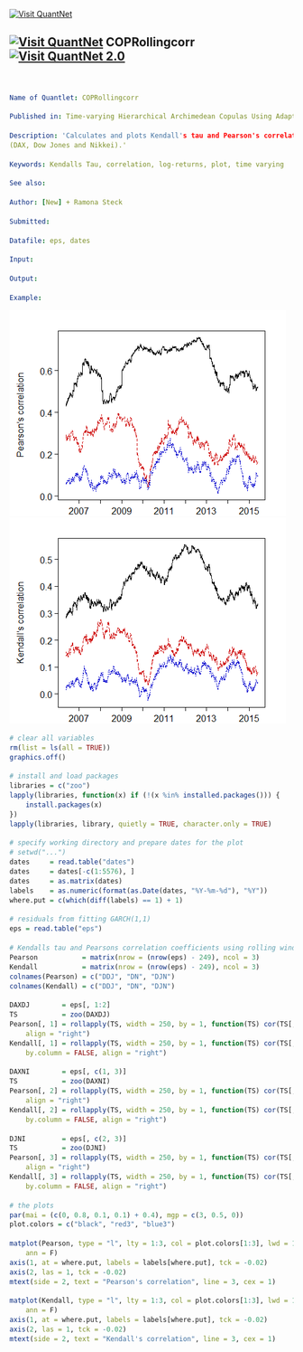 
[<img src="https://github.com/QuantLet/Styleguide-and-Validation-procedure/blob/master/pictures/banner.png" alt="Visit QuantNet">](http://quantlet.de/index.php?p=info)

## [<img src="https://github.com/QuantLet/Styleguide-and-Validation-procedure/blob/master/pictures/qloqo.png" alt="Visit QuantNet">](http://quantlet.de/) **COPRollingcorr** [<img src="https://github.com/QuantLet/Styleguide-and-Validation-procedure/blob/master/pictures/QN2.png" width="60" alt="Visit QuantNet 2.0">](http://quantlet.de/d3/ia)


```yaml


Name of Quantlet: COPRollingcorr

Published in: Time-varying Hierarchical Archimedean Copulas Using Adaptively Simulated Critical Values

Description: 'Calculates and plots Kendall's tau and Pearson's correlation coefficient in a rolling window of m = 250       observations for the pairs of residuals from fitting GARCH(1,1) to the log returns of indices 
(DAX, Dow Jones and Nikkei).'

Keywords: Kendalls Tau, correlation, log-returns, plot, time varying

See also: 

Author: [New] + Ramona Steck

Submitted:  

Datafile: eps, dates

Input: 

Output:  

Example: 

```


![Picture1](COPRollingcorr1.png)
![Picture2](COPRollingcorr2.png)


```R
# clear all variables
rm(list = ls(all = TRUE))
graphics.off()

# install and load packages
libraries = c("zoo")
lapply(libraries, function(x) if (!(x %in% installed.packages())) {
    install.packages(x)
})
lapply(libraries, library, quietly = TRUE, character.only = TRUE)

# specify working directory and prepare dates for the plot
# setwd("...")
dates     = read.table("dates")
dates     = dates[-c(1:5576), ]
dates     = as.matrix(dates)
labels    = as.numeric(format(as.Date(dates, "%Y-%m-%d"), "%Y"))
where.put = c(which(diff(labels) == 1) + 1)

# residuals from fitting GARCH(1,1)
eps = read.table("eps")

# Kendalls tau and Pearsons correlation coefficients using rolling window m = 250
Pearson           = matrix(nrow = (nrow(eps) - 249), ncol = 3)
Kendall           = matrix(nrow = (nrow(eps) - 249), ncol = 3)
colnames(Pearson) = c("DDJ", "DN", "DJN")
colnames(Kendall) = c("DDJ", "DN", "DJN")

DAXDJ        = eps[, 1:2]
TS           = zoo(DAXDJ)
Pearson[, 1] = rollapply(TS, width = 250, by = 1, function(TS) cor(TS[, 1], TS[, 2]), by.column = FALSE, 
    align = "right")
Kendall[, 1] = rollapply(TS, width = 250, by = 1, function(TS) cor(TS[, 1], TS[, 2], method = c("kendall")), 
    by.column = FALSE, align = "right")

DAXNI        = eps[, c(1, 3)]
TS           = zoo(DAXNI)
Pearson[, 2] = rollapply(TS, width = 250, by = 1, function(TS) cor(TS[, 1], TS[, 2]), by.column = FALSE, 
    align = "right")
Kendall[, 2] = rollapply(TS, width = 250, by = 1, function(TS) cor(TS[, 1], TS[, 2], method = c("kendall")), 
    by.column = FALSE, align = "right")

DJNI         = eps[, c(2, 3)]
TS           = zoo(DJNI)
Pearson[, 3] = rollapply(TS, width = 250, by = 1, function(TS) cor(TS[, 1], TS[, 2]), by.column = FALSE, 
    align = "right")
Kendall[, 3] = rollapply(TS, width = 250, by = 1, function(TS) cor(TS[, 1], TS[, 2], method = c("kendall")), 
    by.column = FALSE, align = "right")

# the plots
par(mai = (c(0, 0.8, 0.1, 0.1) + 0.4), mgp = c(3, 0.5, 0))
plot.colors = c("black", "red3", "blue3")

matplot(Pearson, type = "l", lty = 1:3, col = plot.colors[1:3], lwd = 1, las = 1, axes = F, frame = T, 
    ann = F)
axis(1, at = where.put, labels = labels[where.put], tck = -0.02)
axis(2, las = 1, tck = -0.02)
mtext(side = 2, text = "Pearson's correlation", line = 3, cex = 1)

matplot(Kendall, type = "l", lty = 1:3, col = plot.colors[1:3], lwd = 1, las = 1, axes = F, frame = T, 
    ann = F)
axis(1, at = where.put, labels = labels[where.put], tck = -0.02)
axis(2, las = 1, tck = -0.02)
mtext(side = 2, text = "Kendall's correlation", line = 3, cex = 1) 

```
